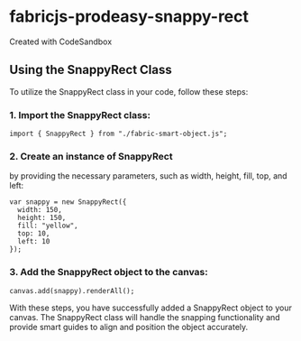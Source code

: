 # fabricjs-prodeasy-snappy-rect
Created with CodeSandbox

## Using the SnappyRect Class

To utilize the SnappyRect class in your code, follow these steps:

### 1. Import the SnappyRect class:

```
import { SnappyRect } from "./fabric-smart-object.js";
```

### 2. Create an instance of SnappyRect 

by providing the necessary parameters, such as width, height, fill, top, and left:

```
var snappy = new SnappyRect({
  width: 150,
  height: 150,
  fill: "yellow",
  top: 10,
  left: 10
});
```

### 3. Add the SnappyRect object to the canvas:
```
canvas.add(snappy).renderAll();
```
With these steps, you have successfully added a SnappyRect object to your canvas. The SnappyRect class will handle the snapping functionality and provide smart guides to align and position the object accurately.
